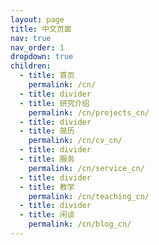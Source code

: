 ```yaml
---
layout: page
title: 中文页面
nav: true
nav_order: 1
dropdown: true
children:
  - title: 首页
    permalink: /cn/
  - title: divider
  - title: 研究介绍
    permalink: /cn/projects_cn/
  - title: divider
  - title: 简历
    permalink: /cn/cv_cn/
  - title: divider
  - title: 服务
    permalink: /cn/service_cn/
  - title: divider
  - title: 教学
    permalink: /cn/teaching_cn/
  - title: divider
  - title: 闲谈
    permalink: /cn/blog_cn/
---
```


